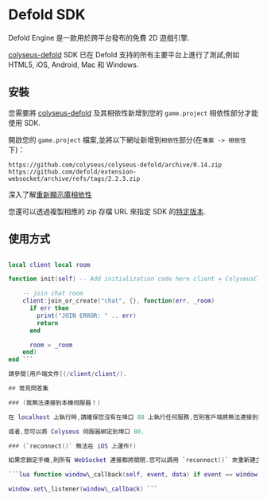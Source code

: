 # Defold SDK

Defold Engine 是一款用於跨平台發布的免費 2D 遊戲引擎.

[colyseus-defold](https://github.com/colyseus/colyseus-defold) SDK 已在 Defold 支持的所有主要平台上進行了測試,例如 HTML5, iOS, Android, Mac 和 Windows.

## 安裝

您需要將 [colyseus-defold](https://github.com/colyseus/colyseus-defold) 及其相依性新增到您的 `game.project` 相依性部分才能使用 SDK.

開啟您的 `game.project` 檔案,並將以下網址新增到`相依性`部分(在`專案 -> 相依性`下)：

    https://github.com/colyseus/colyseus-defold/archive/0.14.zip
    https://github.com/defold/extension-websocket/archive/refs/tags/2.2.3.zip

深入了解[重新顯示庫相依性](http://www.defold.com/manuals/libraries/)

您還可以透過複製相應的 zip 存檔 URL 來指定 SDK 的[特定版本](https://github.com/colyseus/colyseus-defold/releases).

## 使用方式

```lua local ColyseusClient = require "colyseus.client"

local client local room

function init(self) -- Add initialization code here client = ColyseusClient.new("ws://localhost:2567")

    -- join chat room
    client:join_or_create("chat", {}, function(err, _room)
      if err then
        print("JOIN ERROR: " .. err)
        return
      end

      room = _room
    end)
end ```

請參閱[用戶端文件](/client/client/).

## 常見問答集

### (我無法連接到本機伺服器！)

在 localhost 上執行時,請確保您沒有在埠口 80 上執行任何服務,否則客戶端將無法連接到指定的埠口編號.

或者,您可以將 Colyseus 伺服器綁定到埠口 80.

### (`reconnect()` 無法在 iOS 上運作!)

如果您鎖定手機,則所有 WebSocket 連接都將關閉.您可以調用 `reconnect()` 來重新建立會話,這對 iOS 來說需要一個變通方法.

```lua function window\_callback(self, event, data) if event == window.WINDOW\_EVENT\_FOCUS\_GAINED then -- iOS 在手機解鎖後重新啟動 WebSocket 連接的變通方法 room:send("whatever") end end

window.set\_listener(window\_callback) ```
